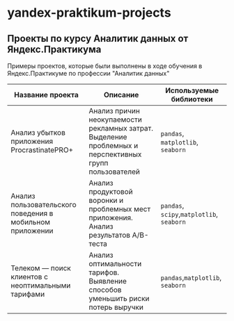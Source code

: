 # yandex-praktikum-projects
## Проекты по курсу Аналитик данных от Яндекс.Практикума

Примеры проектов, которые были выполнены в ходе обучения в Яндекс.Практикуме по профессии "Аналитик данных"

|Название проекта|Описание|Используемые библиотеки|
|---|---|---|
|Анализ убытков приложения ProcrastinatePRO+|Анализ причин неокупаемости рекламных затрат. Выделение проблемных и перспективных групп пользователей|`pandas`, `matplotlib`, `seaborn`|
|Анализ пользовательского поведения в мобильном приложении|Анализ продуктовой воронки и проблемных мест приложения. Анализ результатов A/B-теста|`pandas`, `scipy`,`matplotlib`, `seaborn`|
|Телеком — поиск клиентов с неоптимальными тарифами|Анализ оптимальности тарифов. Выявление способов уменьшить риски потерь выручки|`pandas`,`matplotlib`, `seaborn`|
